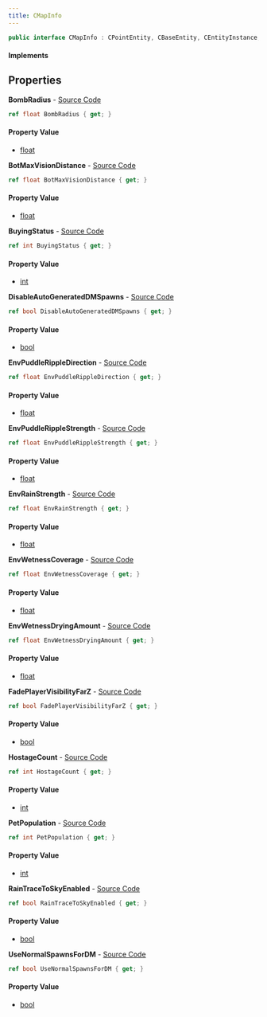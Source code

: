 ```yaml
---
title: CMapInfo
---
```


```csharp
public interface CMapInfo : CPointEntity, CBaseEntity, CEntityInstance, ISchemaClass<CEntityInstance>, ISchemaClass<CBaseEntity>, ISchemaClass<CPointEntity>, ISchemaClass<CMapInfo>, ISchemaField, ISchemaClass, INativeHandle
```

#### Implements

## Properties

**BombRadius** - [Source Code](https://github.com/swiftly-solution/swiftlys2/blob/master/managed/src/SwiftlyS2.Generated/Schemas/Interfaces/CMapInfo.cs#L18)

```csharp
ref float BombRadius { get; }
```

#### Property Value

- [float](https://learn.microsoft.com/dotnet/api/system.single)

**BotMaxVisionDistance** - [Source Code](https://github.com/swiftly-solution/swiftlys2/blob/master/managed/src/SwiftlyS2.Generated/Schemas/Interfaces/CMapInfo.cs#L26)

```csharp
ref float BotMaxVisionDistance { get; }
```

#### Property Value

- [float](https://learn.microsoft.com/dotnet/api/system.single)

**BuyingStatus** - [Source Code](https://github.com/swiftly-solution/swiftlys2/blob/master/managed/src/SwiftlyS2.Generated/Schemas/Interfaces/CMapInfo.cs#L16)

```csharp
ref int BuyingStatus { get; }
```

#### Property Value

- [int](https://learn.microsoft.com/dotnet/api/system.int32)

**DisableAutoGeneratedDMSpawns** - [Source Code](https://github.com/swiftly-solution/swiftlys2/blob/master/managed/src/SwiftlyS2.Generated/Schemas/Interfaces/CMapInfo.cs#L24)

```csharp
ref bool DisableAutoGeneratedDMSpawns { get; }
```

#### Property Value

- [bool](https://learn.microsoft.com/dotnet/api/system.boolean)

**EnvPuddleRippleDirection** - [Source Code](https://github.com/swiftly-solution/swiftlys2/blob/master/managed/src/SwiftlyS2.Generated/Schemas/Interfaces/CMapInfo.cs#L38)

```csharp
ref float EnvPuddleRippleDirection { get; }
```

#### Property Value

- [float](https://learn.microsoft.com/dotnet/api/system.single)

**EnvPuddleRippleStrength** - [Source Code](https://github.com/swiftly-solution/swiftlys2/blob/master/managed/src/SwiftlyS2.Generated/Schemas/Interfaces/CMapInfo.cs#L36)

```csharp
ref float EnvPuddleRippleStrength { get; }
```

#### Property Value

- [float](https://learn.microsoft.com/dotnet/api/system.single)

**EnvRainStrength** - [Source Code](https://github.com/swiftly-solution/swiftlys2/blob/master/managed/src/SwiftlyS2.Generated/Schemas/Interfaces/CMapInfo.cs#L34)

```csharp
ref float EnvRainStrength { get; }
```

#### Property Value

- [float](https://learn.microsoft.com/dotnet/api/system.single)

**EnvWetnessCoverage** - [Source Code](https://github.com/swiftly-solution/swiftlys2/blob/master/managed/src/SwiftlyS2.Generated/Schemas/Interfaces/CMapInfo.cs#L40)

```csharp
ref float EnvWetnessCoverage { get; }
```

#### Property Value

- [float](https://learn.microsoft.com/dotnet/api/system.single)

**EnvWetnessDryingAmount** - [Source Code](https://github.com/swiftly-solution/swiftlys2/blob/master/managed/src/SwiftlyS2.Generated/Schemas/Interfaces/CMapInfo.cs#L42)

```csharp
ref float EnvWetnessDryingAmount { get; }
```

#### Property Value

- [float](https://learn.microsoft.com/dotnet/api/system.single)

**FadePlayerVisibilityFarZ** - [Source Code](https://github.com/swiftly-solution/swiftlys2/blob/master/managed/src/SwiftlyS2.Generated/Schemas/Interfaces/CMapInfo.cs#L30)

```csharp
ref bool FadePlayerVisibilityFarZ { get; }
```

#### Property Value

- [bool](https://learn.microsoft.com/dotnet/api/system.boolean)

**HostageCount** - [Source Code](https://github.com/swiftly-solution/swiftlys2/blob/master/managed/src/SwiftlyS2.Generated/Schemas/Interfaces/CMapInfo.cs#L28)

```csharp
ref int HostageCount { get; }
```

#### Property Value

- [int](https://learn.microsoft.com/dotnet/api/system.int32)

**PetPopulation** - [Source Code](https://github.com/swiftly-solution/swiftlys2/blob/master/managed/src/SwiftlyS2.Generated/Schemas/Interfaces/CMapInfo.cs#L20)

```csharp
ref int PetPopulation { get; }
```

#### Property Value

- [int](https://learn.microsoft.com/dotnet/api/system.int32)

**RainTraceToSkyEnabled** - [Source Code](https://github.com/swiftly-solution/swiftlys2/blob/master/managed/src/SwiftlyS2.Generated/Schemas/Interfaces/CMapInfo.cs#L32)

```csharp
ref bool RainTraceToSkyEnabled { get; }
```

#### Property Value

- [bool](https://learn.microsoft.com/dotnet/api/system.boolean)

**UseNormalSpawnsForDM** - [Source Code](https://github.com/swiftly-solution/swiftlys2/blob/master/managed/src/SwiftlyS2.Generated/Schemas/Interfaces/CMapInfo.cs#L22)

```csharp
ref bool UseNormalSpawnsForDM { get; }
```

#### Property Value

- [bool](https://learn.microsoft.com/dotnet/api/system.boolean)

